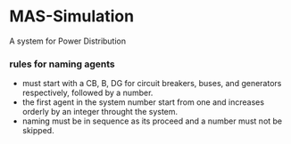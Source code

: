 # MAS-Simulation
A system for Power Distribution


### rules for naming agents
* must start with a CB, B, DG for circuit breakers, buses, and generators respectively, followed by a number.
* the first agent in the system number start from one and increases orderly by an integer throught the system.
* naming must be in sequence as its proceed and a  number must not be skipped.

